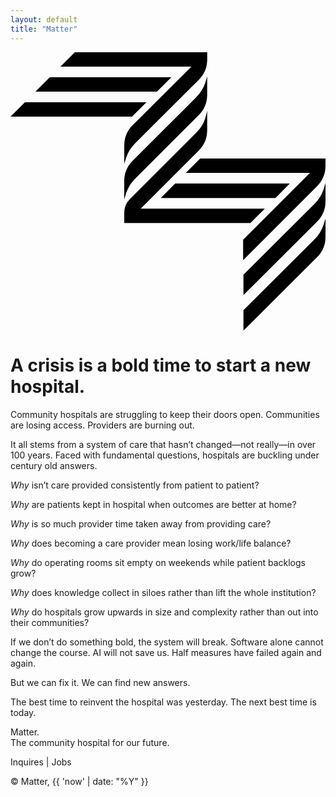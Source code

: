 ```yaml
---
layout: default
title: "Matter"
---
```


<div class="space-y-8 max-w-3xl mx-auto text-3xl sm:text-4xl font-times">
  <svg class="w-8 sm:w-36" xmlns="http://www.w3.org/2000/svg" viewBox="0 0 168.17 148.6"><path d="M85.88 13.37H20.99l-7.69 7.69h64.89l7.69-7.69zM72.58 26.68H7.69L0 34.36h64.89l7.69-7.68zM100.46 33.62a15.39 15.39 0 0 0 4.54-11v-9.75l-1 3.41a19.8 19.8 0 0 1-4.69 7.59l-34.06 34a15.39 15.39 0 0 0-4.54 11v9.78l1-3.4a19.87 19.87 0 0 1 4.69-7.6Z"/><path d="M65.27 38.9a15.36 15.36 0 0 0-4.54 11v9.78l1-3.4a19.87 19.87 0 0 1 4.69-7.6l34.06-33.93a15.41 15.41 0 0 0 4.54-11V0H34.36l-7.68 7.69h69.93ZM128.06 91.16l7.69-7.68H69.52l30.94-30.95a15.39 15.39 0 0 0 4.54-11V31.28l-1 3.92a18.15 18.15 0 0 1-4.68 7.58L63.81 78.32a10.4 10.4 0 0 0-3.08 7.42v5.42Z"/><path d="M149.12 70.11h-61.2l-7.69 7.68h61.21l7.68-7.68z"/><path d="M168.17 56.73h-66.88l-7.68 7.69h66.26l-35.68 35.66V111l39.44-39.43a15.38 15.38 0 0 0 4.54-11ZM162.51 80.78l-38.15 38v10.87l39.27-39.17a15.38 15.38 0 0 0 4.54-11v-9.7l-1 3.4a19.92 19.92 0 0 1-4.66 7.6ZM162.51 99.71l-38.15 38v10.89l39.27-39.14a15.39 15.39 0 0 0 4.54-11v-9.74l-1 3.4a19.85 19.85 0 0 1-4.66 7.59Z"/></svg>
  <h1 class="text-7xl">
    A crisis is a bold time to start a new hospital.
  </h1>
  <!-- <h2 class="text-6xl mt-8">
       Matter is a new model of community hospital with an innovative approach to care aimed at sustainability.
       </h2> -->
  <p>
    Community hospitals are struggling to keep their doors open. Communities are losing access. Providers are burning out.
  </p>
  <p>
    It all stems from a system of care that hasn’t changed—not really—in over 100 years.
    Faced with fundamental questions, hospitals are buckling under century old answers.
    <!-- Questions with good answers a century ago lack modern answers. -->
    <!-- Sunk costs, inertia -->
    <!-- Century-old decisions are difficult to question, but that's exactly what we need to do. -->
    <!-- Hospitals are buckling under sunk costs and  -->
    <!-- Decisions made a century ago have become difficult to question, let alone change. -->
    <!-- Decisions made a century ago have become difficult to question as hospitals buckle under sunk costs. -->
    <!-- Hospitals are buckling under reasons <i>why</i> that are obsolete. -->
    <!-- (We've inherited...) -->
  </p>
  <p>
    <i>Why</i> isn’t care provided consistently from patient to patient?
  </p>
  <p>
    <i>Why</i> are patients kept in hospital when outcomes are better at home?
  </p>
  <!-- <p>
       <i>Why</i> isn't discharing patients a top priority when their outcomes are better at home?
       </p> -->
  <!-- <p>
       <i>Why</i> do providers lose so much time outside of providing care?
       </p> -->
  <!-- <p>
       <i>Why</i> do providers have to fight for time to provide care?
       </p> -->
  <p>
    <i>Why</i> is so much provider time taken away from providing care?
  </p>
  <p>
    <i>Why</i> does becoming a care provider mean losing work/life balance?
  </p>
  <p>
    <i>Why</i> do operating rooms sit empty on weekends while patient backlogs grow?
  </p>
  <p>
    <i>Why</i> does knowledge collect in siloes rather than lift the whole institution?
  </p>
  <p>
    <i>Why</i> do hospitals grow upwards in size and complexity rather than out into their communities?
  </p>
  <p>
    If we don’t do something bold, the system will break. Software alone cannot change the course. AI will not save us. Half measures have failed again and again.
  </p>
  <p>
    But we can fix it. We can find new answers.
  </p>
  <p>
    The best time to reinvent the hospital was yesterday. The next best time is today.
  </p>
  <p class="text-5xl">
    Matter.<br>
    <span class="text-4xl">
      The community hospital for our future.
      <!-- A future for community hospitals. -->
    </span>
  </p>
  <p>
    Inquires | Jobs
  </p>
  <footer class="text-sm mt-16">
    © Matter, {{ 'now' | date: "%Y" }}
  </footer>
</div>
